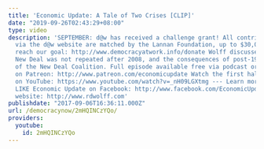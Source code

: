 ```yaml
---
title: 'Economic Update: A Tale of Two Crises [CLIP]'
date: "2019-09-26T02:43:29+08:00"
type: video
description: 'SEPTEMBER: d@w has received a challenge grant! All contributions made
  via the d@w website are matched by the Lannan Foundation, up to $30,000. Help us
  reach our goal: http://www.democracyatwork.info/donate Wolff discusses why FDR''s
  New Deal was not repeated after 2008, and the consequences of post-1945 destruction
  of the New Deal Coalition. Full episode available free via podcast or as a video
  on Patreon: http://www.patreon.com/economicupdate Watch the first half of this episode
  on YouTube: https://www.youtube.com/watch?v=_nH09LGXtmg --- Learn more: http://www.democracyatwork.info/economicupdate
  LIKE Economic Update on Facebook: http://www.facebook.com/EconomicUpdate Wolff''s
  website: http://www.rdwolff.com'
publishdate: "2017-09-06T16:36:11.000Z"
url: /democracynow/2mHQINCzYQo/
providers:
  youtube:
    id: 2mHQINCzYQo
---
```

